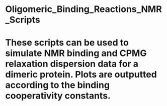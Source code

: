# Oligomeric_Binding_Reactions_NMR_Scripts

# These scripts can be used to simulate NMR binding and CPMG relaxation dispersion data for a dimeric protein. Plots are outputted according to the binding cooperativity constants.

